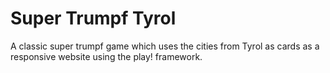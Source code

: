 Super Trumpf Tyrol
==================

A classic super trumpf game which uses the cities from Tyrol as cards as a responsive website using the play! framework.